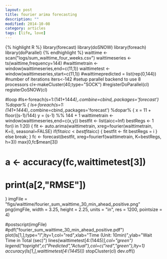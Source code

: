 ```yaml
---
layout: post
title: fourier arima forecasting
description: ""
modified: 2014-10-08
category: articles
tags: [life, love]
---
```


{% highlight R %}
library(forecast)
library(doSNOW)
library(foreach)
library(doParallel)
{% endhighlight %}
waittime <- scan("logs/sum_waittime_four_weeks.csv")
waittimeseries <- ts(waittime,frequency=144)
#waittimetrain <- window(waittimeseries,end=c(11,1))
waittimetest <- window(waittimeseries,start=c(11,1))
#waittimepredicted = list(rep(0,144))
#number of iterations
iters<-142
#setup parallel backend to use 8 processors
cl<-makeCluster(40,type="SOCK")
#registerDoParallel(cl)
registerDoSNOW(cl)

#loop
#ls<-foreach(s=1:(141+144*4),.combine=cbind,.packages='forecast') %dopar% {
ls<-foreach(s=1:(141+144*4),.combine=cbind,.packages='forecast') %dopar% {
        x = 11 + floor((s-1)/144)
        y = (s-1) %% 144 + 1
        waittimetrain <- window(waittimeseries,end=c(x,y))
        bestfit <- list(aicc=Inf)
        bestRegs <- 1
        for(i in 1:20)
        {
          fit <- auto.arima(waittimetrain, xreg=fourier(waittimetrain, K=i), seasonal=FALSE)
          if(fit$aicc < bestfit$aicc)
                {
                        bestfit <- fit
                        bestRegs = i
                }
          else break;
        }
        fc <- forecast(bestfit, xreg=fourierf(waittimetrain, K=bestRegs, h=3))
        max(0,fc$mean[3])
#       a <- accuracy(fc,waittimetest[3])
#       print(a[2,"RMSE"])
}
imgFile = "figs/waittime/fourier_sum_waittime_30_min_ahead_positive.png"
png(imgFile, width  = 3.25,
  height    = 2.25,
  units     = "in",
  res       = 1200,
  pointsize = 4)

#postscript(imgFile)
#pdf("fourier_sum_waittime_30_min_ahead_positive.pdf")
plot(ls[1,],type="l",lty=1,col="red",xlab="Time (Unit: 10min)",ylab="Wait Time in Total (sec)")
lines(waittimetest[4:(144*5)],col="green")
legend("topright",c("Predicted","Actual"),col=c("red","green"),lty=1)
accuracy(ls[1,],waittimetest[4:(144*5)])
stopCluster(cl)
dev.off()

